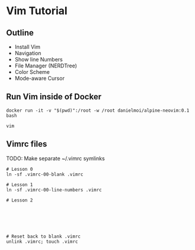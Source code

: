 # Vim Tutorial

## Outline
- Install Vim
- Navigation
- Show line Numbers
- File Manager (NERDTree)
- Color Scheme
- Mode-aware Cursor


## Run Vim inside of Docker
```
docker run -it -v "$(pwd)":/root -w /root danielmoi/alpine-neovim:0.1 bash

vim
```

## Vimrc files
TODO: Make separate ~/.vimrc symlinks
```
# Lesson 0
ln -sf .vimrc-00-blank .vimrc

# Lesson 1
ln -sf .vimrc-00-line-numbers .vimrc

# Lesson 2






# Reset back to blank .vimrc
unlink .vimrc; touch .vimrc
```
